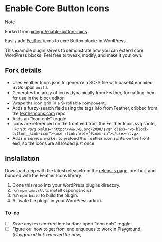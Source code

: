 # Enable Core Button Icons

> [!NOTE]
> Forked from [ndiego/enable-button-icons](https://github.com/ndiego/enable-button-icons)

Easily add [Feather](https://github.com/feathericons/feather) icons to core Button blocks in WordPress.

This example plugin serves to demonstrate how you can extend core WordPress blocks. Feel free to tweak, modify, and make it your own.

## Fork details
- Uses Feather Icons json to generate a SCSS file with base64 encoded SVGs upon `build`.
- Generates the array of icons dynamically from Feather, formatting them for use in the block editor.
- Wraps the icon grid in a Scrollable component.
- Adds a fuzzy-search field using the tags info from Feather, cribbed from the [feathericons.com](https://github.com/feathericons/feathericons.com) repo
- Adds an "Icon only" toggle
- Icons are referenced on the front end from the Feather Icons svg sprite, like so: `<svg xmlns="http://www.w3.org/2000/svg" class="wp-block-button__link-icon"><use xlink:href="#zoom-in"></use></svg>`
- Adds a service worker to preload the Feather icon sprite on the front end, so the icons are all loaded just once.

## Installation

Download a zip with the latest releasefrom the [releases page](https://github.com/redwards510/enable-core-button-icons/releases), pre-built and bundled with the Feather Icons library.

1. Clone this repo into your WordPress plugins directory.
2. run `npm install` to install dependencies.
3. run `npm build` to build the plugin.
4. Activate the plugin in your WordPress admin.

### To-do
- [ ] Store any text entered into buttons upon "Icon only" toggle.
- [ ] Figure out how to get front end enqueues to work in Playground. _(Playground link removed for now)_